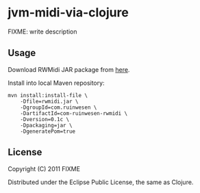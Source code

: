 # jvm-midi-via-clojure

FIXME: write description

## Usage

Download RWMidi JAR package from [here][rwmidifiles].

Install into local Maven repository:

	mvn install:install-file \
		-Dfile=rwmidi.jar \
		-DgroupId=com.ruinwesen \
		-DartifactId=com-ruinwesen-rwmidi \
		-Dversion=0.1c \
		-Dpackaging=jar \
		-DgeneratePom=true

## License

Copyright (C) 2011 FIXME

Distributed under the Eclipse Public License, the same as Clojure.

[rwmidifiles]: http://ruinwesen.com/files
